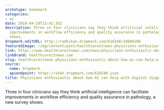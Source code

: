 ```yaml
---
archetype: bookmark
categories:
- ai
date: 2019-04-29T13:41:35Z
description: Three in four clinicians say they think artificial intelligence can facilitate
  improvements in workflow efficiency and quality assurance in pathology, a new survey
  shows.
dropmark.editURL: http://radhikan.dropmark.com/616548/18686180
featuredImage: /img/content/post/healthcareitnews-physicians-enthusiastic-about-how-ai-can-help-with-digital-diagnostics.png
link: https://www.healthcareitnews.com/news/physicians-enthusiastic-about-how-ai-can-help-digital-diagnostics
linkBrand: healthcareitnews.com
slug: healthcareitnews-physicians-enthusiastic-about-how-ai-can-help-with-digital-diagnostics
source:
  name: Dropmark
  apiendpoint: https://shah.dropmark.com/616548.json
title: Physicians enthusiastic about how AI can help with digital diagnostics
---
```

Three in four clinicians say they think artificial intelligence can facilitate improvements in workflow efficiency and quality assurance in pathology, a new survey shows.